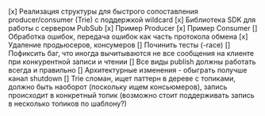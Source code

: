 [x] Реализация структуры для быстрого сопоставления producer/consumer (Trie) с поддержкой wildcard
[x] Библиотека SDK для работы с сервером PubSub 
[x] Пример Producer
[x] Пример Consumer
[] Обработка ошибок, передача ошибок как часть протокола обмена
[x] Удаление продьюсеров, консумеров
[] Починить тесты (-race)
[] Пофиксить баг, что иногда вычитываются не все сообщения на клиенте при конкурентной записи и чтении
[] Все виды publish должны работать всегда и правильно
[] Архитектурные изменения - обыграть получше канал shutdown
[] Trie сломан, ищет паттерн в дереве с топиками, должно быть наоборот (поскольку ищем консьюмеров), запись происходит в конкретный топик (возможно стоит поддерживать запись в несколько топиков по шаблону?)
